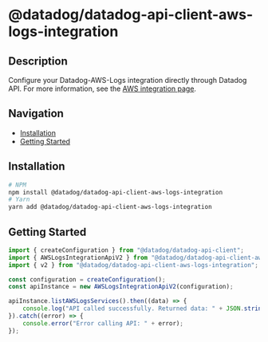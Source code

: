 # @datadog/datadog-api-client-aws-logs-integration

## Description

Configure your Datadog-AWS-Logs integration directly through Datadog API.
For more information, see the [AWS integration page](https://docs.datadoghq.com/integrations/amazon_web_services/#log-collection).

## Navigation

- [Installation](#installation)
- [Getting Started](#getting-started)

## Installation

```sh
# NPM
npm install @datadog/datadog-api-client-aws-logs-integration
# Yarn
yarn add @datadog/datadog-api-client-aws-logs-integration
```

## Getting Started
```ts
import { createConfiguration } from "@datadog/datadog-api-client";
import { AWSLogsIntegrationApiV2 } from "@datadog/datadog-api-client-aws-logs-integration";
import { v2 } from "@datadog/datadog-api-client-aws-logs-integration";

const configuration = createConfiguration();
const apiInstance = new AWSLogsIntegrationApiV2(configuration);

apiInstance.listAWSLogsServices().then((data) => {
    console.log("API called successfully. Returned data: " + JSON.stringify(data));
}).catch((error) => {
    console.error("Error calling API: " + error);
});
```